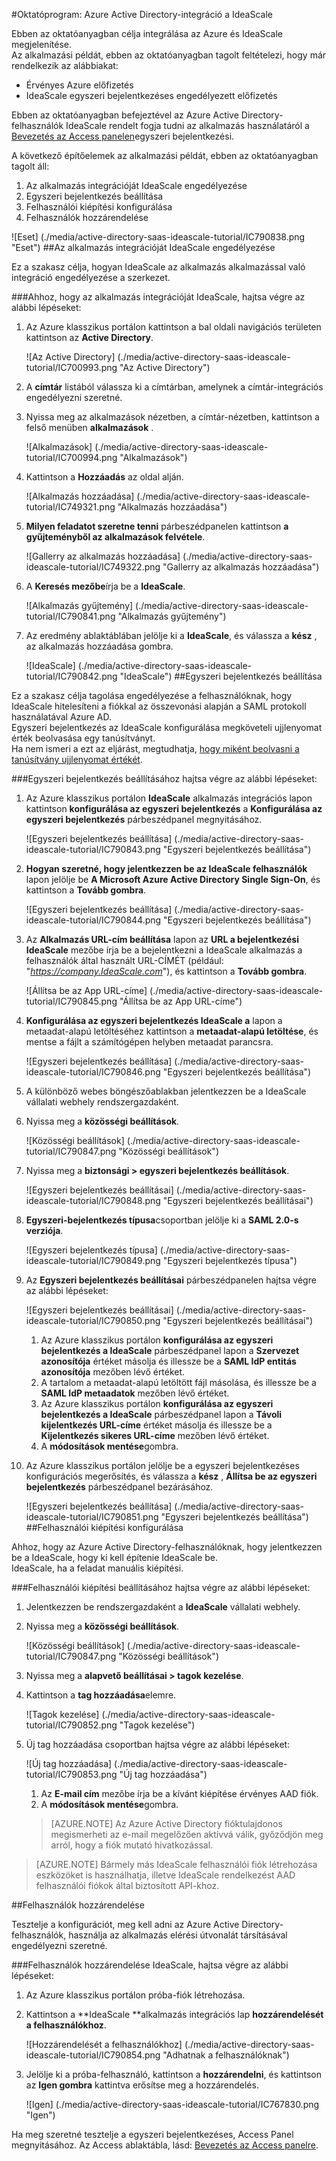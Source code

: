 <properties 
    pageTitle="Oktatóprogram: Azure Active Directory-integráció a IdeaScale |} Microsoft Azure" 
    description="Megtudhatja, hogyan használhatja a IdeaScale az Azure Active Directory ahhoz, hogy az egyszeri bejelentkezés, automatikus kiépítési és az egyéb!" 
    services="active-directory" 
    authors="jeevansd"  
    documentationCenter="na" 
    manager="femila"/>
<tags 
    ms.service="active-directory" 
    ms.devlang="na" 
    ms.topic="article" 
    ms.tgt_pltfrm="na" 
    ms.workload="identity" 
    ms.date="09/29/2016" 
    ms.author="jeedes" />

#<a name="tutorial-azure-active-directory-integration-with-ideascale"></a>Oktatóprogram: Azure Active Directory-integráció a IdeaScale
  
Ebben az oktatóanyagban célja integrálása az Azure és IdeaScale megjelenítése.  
Az alkalmazási példát, ebben az oktatóanyagban tagolt feltételezi, hogy már rendelkezik az alábbiakat:

-   Érvényes Azure előfizetés
-   IdeaScale egyszeri bejelentkezéses engedélyezett előfizetés
  
Ebben az oktatóanyagban befejeztével az Azure Active Directory-felhasználók IdeaScale rendelt fogja tudni az alkalmazás használatáról a [Bevezetés az Access panelen](active-directory-saas-access-panel-introduction.md)egyszeri bejelentkezési.
  
A következő építőelemek az alkalmazási példát, ebben az oktatóanyagban tagolt áll:

1.  Az alkalmazás integrációját IdeaScale engedélyezése
2.  Egyszeri bejelentkezés beállítása
3.  Felhasználói kiépítési konfigurálása
4.  Felhasználók hozzárendelése

![Eset] (./media/active-directory-saas-ideascale-tutorial/IC790838.png "Eset")
##<a name="enabling-the-application-integration-for-ideascale"></a>Az alkalmazás integrációját IdeaScale engedélyezése
  
Ez a szakasz célja, hogyan IdeaScale az alkalmazás alkalmazással való integráció engedélyezése a szerkezet.

###<a name="to-enable-the-application-integration-for-ideascale-perform-the-following-steps"></a>Ahhoz, hogy az alkalmazás integrációját IdeaScale, hajtsa végre az alábbi lépéseket:

1.  Az Azure klasszikus portálon kattintson a bal oldali navigációs területen kattintson az **Active Directory**.

    ![Az Active Directory] (./media/active-directory-saas-ideascale-tutorial/IC700993.png "Az Active Directory")

2.  A **címtár** listából válassza ki a címtárban, amelynek a címtár-integrációs engedélyezni szeretné.

3.  Nyissa meg az alkalmazások nézetben, a címtár-nézetben, kattintson a felső menüben **alkalmazások** .

    ![Alkalmazások] (./media/active-directory-saas-ideascale-tutorial/IC700994.png "Alkalmazások")

4.  Kattintson a **Hozzáadás** az oldal alján.

    ![Alkalmazás hozzáadása] (./media/active-directory-saas-ideascale-tutorial/IC749321.png "Alkalmazás hozzáadása")

5.  **Milyen feladatot szeretne tenni** párbeszédpanelen kattintson **a gyűjteményből az alkalmazások felvétele**.

    ![Gallerry az alkalmazás hozzáadása] (./media/active-directory-saas-ideascale-tutorial/IC749322.png "Gallerry az alkalmazás hozzáadása")

6.  A **Keresés mezőbe**írja be a **IdeaScale**.

    ![Alkalmazás gyűjtemény] (./media/active-directory-saas-ideascale-tutorial/IC790841.png "Alkalmazás gyűjtemény")

7.  Az eredmény ablaktáblában jelölje ki a **IdeaScale**, és válassza a **kész** , az alkalmazás hozzáadása gombra.

    ![IdeaScale] (./media/active-directory-saas-ideascale-tutorial/IC790842.png "IdeaScale")
##<a name="configuring-single-sign-on"></a>Egyszeri bejelentkezés beállítása
  
Ez a szakasz célja tagolása engedélyezése a felhasználóknak, hogy IdeaScale hitelesíteni a fiókkal az összevonási alapján a SAML protokoll használatával Azure AD.  
Egyszeri bejelentkezés az IdeaScale konfigurálása megköveteli ujjlenyomat érték beolvasása egy tanúsítványt.  
Ha nem ismeri a ezt az eljárást, megtudhatja, [hogy miként beolvasni a tanúsítvány ujjlenyomat értékét](http://youtu.be/YKQF266SAxI).

###<a name="to-configure-single-sign-on-perform-the-following-steps"></a>Egyszeri bejelentkezés beállításához hajtsa végre az alábbi lépéseket:

1.  Az Azure klasszikus portálon **IdeaScale** alkalmazás integrációs lapon kattintson **konfigurálása az egyszeri bejelentkezés** a **Konfigurálása az egyszeri bejelentkezés** párbeszédpanel megnyitásához.

    ![Egyszeri bejelentkezés beállítása] (./media/active-directory-saas-ideascale-tutorial/IC790843.png "Egyszeri bejelentkezés beállítása")

2.  **Hogyan szeretné, hogy jelentkezzen be az IdeaScale felhasználók** lapon jelölje be **A Microsoft Azure Active Directory Single Sign-On**, és kattintson a **Tovább gombra**.

    ![Egyszeri bejelentkezés beállítása] (./media/active-directory-saas-ideascale-tutorial/IC790844.png "Egyszeri bejelentkezés beállítása")

3.  Az **Alkalmazás URL-cím beállítása** lapon az **URL a bejelentkezési IdeaScale** mezőbe írja be a bejelentkezni a IdeaScale alkalmazás a felhasználók által használt URL-CÍMÉT (például: "*https://company.IdeaScale.com*"), és kattintson a **Tovább gombra**.

    ![Állítsa be az App URL-címe] (./media/active-directory-saas-ideascale-tutorial/IC790845.png "Állítsa be az App URL-címe")

4.  **Konfigurálása az egyszeri bejelentkezés IdeaScale a** lapon a metaadat-alapú letöltéséhez kattintson a **metaadat-alapú letöltése**, és mentse a fájlt a számítógépen helyben metaadat parancsra.

    ![Egyszeri bejelentkezés beállítása] (./media/active-directory-saas-ideascale-tutorial/IC790846.png "Egyszeri bejelentkezés beállítása")

5.  A különböző webes böngészőablakban jelentkezzen be a IdeaScale vállalati webhely rendszergazdaként.

6.  Nyissa meg a **közösségi beállítások**.

    ![Közösségi beállítások] (./media/active-directory-saas-ideascale-tutorial/IC790847.png "Közösségi beállítások")

7.  Nyissa meg a **biztonsági \> egyszeri bejelentkezés beállítások**.

    ![Egyszeri bejelentkezés beállításai] (./media/active-directory-saas-ideascale-tutorial/IC790848.png "Egyszeri bejelentkezés beállításai")

8.  **Egyszeri-bejelentkezés típusa**csoportban jelölje ki a **SAML 2.0-s verziója**.

    ![Egyszeri bejelentkezés típusa] (./media/active-directory-saas-ideascale-tutorial/IC790849.png "Egyszeri bejelentkezés típusa")

9.  Az **Egyszeri bejelentkezés beállításai** párbeszédpanelen hajtsa végre az alábbi lépéseket:

    ![Egyszeri bejelentkezés beállításai] (./media/active-directory-saas-ideascale-tutorial/IC790850.png "Egyszeri bejelentkezés beállításai")

    1.  Az Azure klasszikus portálon **konfigurálása az egyszeri bejelentkezés a IdeaScale** párbeszédpanel lapon a **Szervezet azonosítója** értéket másolja és illessze be a **SAML IdP entitás azonosítója** mezőben lévő értéket.
    2.  A tartalom a metaadat-alapú letöltött fájl másolása, és illessze be a **SAML IdP metaadatok** mezőben lévő értéket.
    3.  Az Azure klasszikus portálon **konfigurálása az egyszeri bejelentkezés a IdeaScale** párbeszédpanel lapon a **Távoli kijelentkezés URL-címe** értéket másolja és illessze be a **Kijelentkezés sikeres URL-címe** mezőben lévő értéket.
    4.  A **módosítások mentése**gombra.

10. Az Azure klasszikus portálon jelölje be a egyszeri bejelentkezéses konfigurációs megerősítés, és válassza a **kész** , **Állítsa be az egyszeri bejelentkezés** párbeszédpanel bezárásához.

    ![Egyszeri bejelentkezés beállítása] (./media/active-directory-saas-ideascale-tutorial/IC790851.png "Egyszeri bejelentkezés beállítása")
##<a name="configuring-user-provisioning"></a>Felhasználói kiépítési konfigurálása
  
Ahhoz, hogy az Azure Active Directory-felhasználóknak, hogy jelentkezzen be a IdeaScale, hogy ki kell építenie IdeaScale be.  
IdeaScale, ha a feladat manuális kiépítési.

###<a name="to-configure-user-provisioning-perform-the-following-steps"></a>Felhasználói kiépítési beállításához hajtsa végre az alábbi lépéseket:

1.  Jelentkezzen be rendszergazdaként a **IdeaScale** vállalati webhely.

2.  Nyissa meg a **közösségi beállítások**.

    ![Közösségi beállítások] (./media/active-directory-saas-ideascale-tutorial/IC790847.png "Közösségi beállítások")

3.  Nyissa meg a **alapvető beállításai \> tagok kezelése**.

4.  Kattintson a **tag hozzáadása**elemre.

    ![Tagok kezelése] (./media/active-directory-saas-ideascale-tutorial/IC790852.png "Tagok kezelése")

5.  Új tag hozzáadása csoportban hajtsa végre az alábbi lépéseket:

    ![Új tag hozzáadása] (./media/active-directory-saas-ideascale-tutorial/IC790853.png "Új tag hozzáadása")

    1.  Az **E-mail cím** mezőbe írja be a kívánt kiépítése érvényes AAD fiók.
    2.  A **módosítások mentése**gombra.

    >[AZURE.NOTE] Az Azure Active Directory fióktulajdonos megismerheti az e-mail megelőzően aktívvá válik, győződjön meg arról, hogy a fiók mutató hivatkozással.

>[AZURE.NOTE] Bármely más IdeaScale felhasználói fiók létrehozása eszközöket is használhatja, illetve IdeaScale rendelkezést AAD felhasználói fiókok által biztosított API-khoz.

##<a name="assigning-users"></a>Felhasználók hozzárendelése
  
Tesztelje a konfigurációt, meg kell adni az Azure Active Directory-felhasználók, használja az alkalmazás elérési útvonalát társításával engedélyezni szeretné.

###<a name="to-assign-users-to-ideascale-perform-the-following-steps"></a>Felhasználók hozzárendelése IdeaScale, hajtsa végre az alábbi lépéseket:

1.  Az Azure klasszikus portálon próba-fiók létrehozása.

2.  Kattintson a **IdeaScale **alkalmazás integrációs lap **hozzárendelését a felhasználókhoz**.

    ![Hozzárendelését a felhasználókhoz] (./media/active-directory-saas-ideascale-tutorial/IC790854.png "Adhatnak a felhasználóknak")

3.  Jelölje ki a próba-felhasználó, kattintson a **hozzárendelni**, és kattintson az **Igen gombra** kattintva erősítse meg a hozzárendelés.

    ![Igen] (./media/active-directory-saas-ideascale-tutorial/IC767830.png "Igen")
  
Ha meg szeretné tesztelje a egyszeri bejelentkezéses, Access Panel megnyitásához. Az Access ablaktábla, lásd: [Bevezetés az Access panelre](active-directory-saas-access-panel-introduction.md).